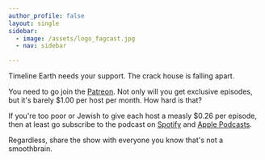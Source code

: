 ```yaml
---
author_profile: false
layout: single
sidebar:
  - image: /assets/logo_fagcast.jpg
  - nav: sidebar

---
```


Timeline Earth needs your support. The crack house is falling apart.

You need to go join the [Patreon](https://patreon.com/timelineearth). Not only will you get exclusive episodes, but it's barely $1.00 per host per month. How hard is that? 

If you're too poor or Jewish to give each host a measly $0.26 per episode, then at least go subscribe to the podcast on [Spotify](https://open.spotify.com/show/2TqT6kcwVFRSAQP8BUlH58?si=288dd2d7ab93469d) and [Apple Podcasts](https://podcasts.apple.com/au/podcast/timeline-earth/id1356641195).

Regardless, share the show with everyone you know that's not a smoothbrain.
